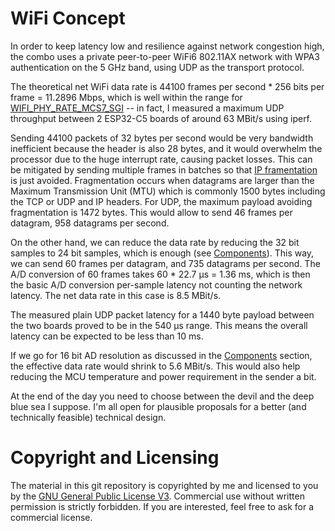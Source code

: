 # WiFi Concept

In order to keep latency low and resilience against network congestion high, the combo uses a private peer-to-peer WiFi6 802.11AX network with WPA3 authentication on the 5 GHz band, using UDP as the transport protocol. 

The theoretical net WiFi data rate is 44100 frames per second * 256 bits per frame = 11.2896 Mbps, which is well within the range for [WIFI_PHY_RATE_MCS7_SGI](https://docs.espressif.com/projects/esp-idf/en/latest/esp32c5/api-reference/network/esp_wifi.html#_CPPv415wifi_phy_rate_t) -- in fact, I measured a maximum UDP throughput between 2 ESP32-C5 boards of around 63 MBit/s using iperf.

Sending 44100 packets of 32 bytes per second would be very bandwidth inefficient because the header is also 28 bytes, and it would overwhelm the processor due to the huge interrupt rate, causing packet losses. This can be mitigated by sending multiple frames in batches so that [IP framentation](https://en.wikipedia.org/wiki/IP_fragmentation) is just avoided. Fragmentation occurs when datagrams are larger than the Maximum Transmission Unit (MTU) which is commonly 1500 bytes including the TCP or UDP and IP headers. For UDP, the maximum payload avoiding fragmentation is 1472 bytes. This would allow to send 46 frames per datagram, 958 datagrams per second. 

On the other hand, we can reduce the data rate by reducing the 32 bit samples to 24 bit samples, which is enough (see [Components](doc/Components.md)). This way, we can send 60 frames per datagram, and 735 datagrams per second. The A/D conversion of 60 frames takes 60 * 22.7 µs = 1.36 ms, which is then the basic A/D conversion per-sample latency not counting the network latency. The net data rate in this case is 8.5 MBit/s. 

The measured plain UDP packet latency for a 1440 byte payload between the two boards proved to be in the 540 µs range. This means the overall latency can be expected to be less than 10 ms.  

If we go for 16 bit AD resolution as discussed in the [Components](Components.md) section, the effective data rate would shrink to 5.6 MBit/s. This would also help reducing the MCU temperature and power requirement in the sender a bit. 

At the end of the day you need to choose between the devil and the deep blue sea I suppose. I'm all open for plausible proposals for a better (and technically feasible) technical design. 


# Copyright and Licensing

The material in this git repository is copyrighted by me and licensed to you by the [GNU General Public License V3](https://www.gnu.org/licenses/gpl-3.0.en.html). Commercial use without written permission is strictly forbidden. If you are interested, feel free to ask for a commercial license. 
